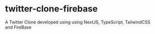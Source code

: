 # twitter-clone-firebase

A Twitter Clone developed using using NextJS, TypeScript, TailwindCSS and FireBase
